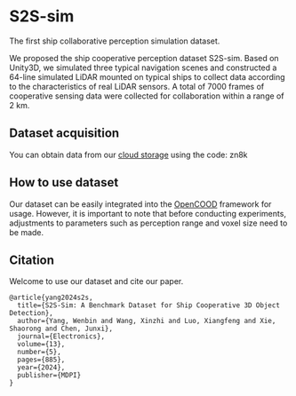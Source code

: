 # S2S-sim
The first ship collaborative perception simulation dataset.

We proposed the ship cooperative perception dataset S2S-sim. Based on Unity3D, we simulated three typical navigation scenes and constructed a 64-line simulated LiDAR mounted on typical ships to collect data according to the characteristics of real LiDAR sensors. A total of 7000 frames of cooperative sensing data were collected for collaboration within a range of 2 km.

## Dataset acquisition
You can obtain data from our [cloud storage](https://pan.baidu.com/s/11mqQPwbV-Y9KcczWnBRaiQ) using the code: zn8k

## How to use dataset
Our dataset can be easily integrated into the [OpenCOOD](https://github.com/DerrickXuNu/OpenCOOD.git) framework for usage. However, it is important to note that before conducting experiments, adjustments to parameters such as perception range and voxel size need to be made.

## Citation
Welcome to use our dataset and cite our paper.
```Tex
@article{yang2024s2s,  
  title={S2S-Sim: A Benchmark Dataset for Ship Cooperative 3D Object Detection}, 
  author={Yang, Wenbin and Wang, Xinzhi and Luo, Xiangfeng and Xie, Shaorong and Chen, Junxi},
  journal={Electronics},
  volume={13}, 
  number={5},  
  pages={885}, 
  year={2024}, 
  publisher={MDPI}
}
```
